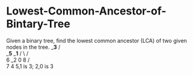 # Lowest-Common-Ancestor-of-Bintary-Tree
Given a binary tree, find the lowest common ancestor (LCA) of two given nodes in the tree.
      _______3______
       /              \
    ___5__          ___1__
   /      \        /      \
   6      _2       0       8
         /  \
         7   4
    5,1 is 3; 2,0 is 3
